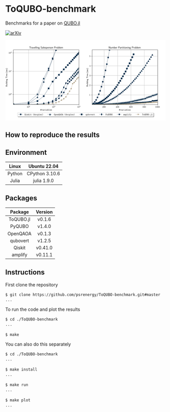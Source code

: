 # ToQUBO-benchmark

Benchmarks for a paper on [QUBO.jl](https://github.com/psrenergy/QUBO.jl)

[![arXiv](https://img.shields.io/badge/arXiv-2307.02577-b31b1b.svg)]([https://arxiv.org](https://arxiv.org/abs/2307.02577))

[![Benchmark Results](./data/results.png)](/)

## How to reproduce the results

## Environment

| Linux  | Ubuntu 22.04   |
| :----: | :------------: |
| Python | CPython 3.10.6 |
| Julia  | julia 1.9.0    |

## Packages

| Package   | Version |
| :-------: | :-----: |
| ToQUBO.jl | v0.1.6  |
| PyQUBO    | v1.4.0  |
| OpenQAOA  | v0.1.3  |
| qubovert  | v1.2.5  |
| Qiskit    | v0.41.0 |
| amplify   | v0.11.1 |

## Instructions

First clone the repository

```shell
$ git clone https://github.com/psrenergy/ToQUBO-benchmark.git#master
...
```

To run the code and plot the results

```shell
$ cd ./ToQUBO-benchmark
...

$ make
```

You can also do this separately

```shell
$ cd ./ToQUBO-benchmark
...

$ make install
...

$ make run
...

$ make plot
...

```
